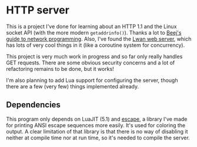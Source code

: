 # HTTP server

This is a project I've done for learning about an HTTP 1.1 and the Linux socket
API (with the more modern `getaddrinfo()`). Thanks a lot to [Beej's guide to network programming](https://beej.us/guide/bgnet/html/split/index.html).
Also, I've found the [Lwan web server](https://lwan.ws/), which has lots of
very cool things in it (like a coroutine system for concurrency).

This project is very much work in progress and so far only really handles GET
requests. There are some obvious security concerns and a lot of refactoring
remains to be done, but it works!

I'm also planning to add Lua support for configuring the server, though there
are a few (very few) things implemented already.

## Dependencies

This program only depends on LuaJIT (5.1) and
[escape](https://github.com/juacc-dev/escape), a library I've made for printing
ANSI escape sequences more easily. It's used for coloring the output. A clear
limitation of that library is that there is no way of disabling it neither at
compile time nor at run time, so it's needed to compile the server.
